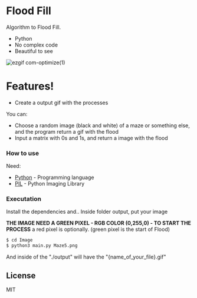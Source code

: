 # Flood Fill

Algorithm to Flood Fill.

  - Python
  - No complex code
  - Beautiful to see
  
  ![ezgif com-optimize(1)](https://user-images.githubusercontent.com/51216389/87076088-a2c31c00-c1f7-11ea-9a18-e527bd1198cf.gif)

# Features!

  - Create a output gif with the processes


You can:
  - Choose a random image (black and white) of a maze or something else, and the program return a gif with the flood
  - Input a matrix with 0s and 1s, and return a image with the flood



### How to use

Need:

* [Python](https://www.python.org/) - Programming language
* [PIL](https://pypi.org/project/Pillow/) - Python Imaging Library


### Executation

Install the dependencies and.. Inside folder output, put your image

**THE IMAGE NEED A GREEN PIXEL - RGB COLOR (0,255,0) - TO START THE PROCESS** a red pixel is optionally. (green pixel is the start of Flood)


```sh
$ cd Image
$ python3 main.py Maze5.png
```

And inside of the "./output" will have the "{name_of_your_file}.gif"

License
----

MIT
